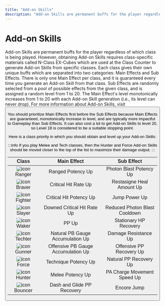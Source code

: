 ```yaml
---
title: "Add-on Skills"
description: "Add-on Skills are permanent buffs for the player regardless of which class is being played."
---
```


# Add-on Skills

Add-on Skills are permanent buffs for the player regardless of which class is being played.
However, obtaining Add-on Skills requires class-specific materials called N-Class EX-Cubes which are used at the Class Counter to generate Add-on Skills from specific classes.
Each class gives their own unique buffs which are separated into two categories: Main Effects and Sub Effects.
There is only one Main Effect per class, and it is guaranteed every time you generate an Add-on Skill from that class.
Sub Effects are randomly selected from a pool of possible effects from the given class, and is assigned a random level from 1 to 20.
The Main Effect's level monotonically increases from 1 to 20 with each Add-on Skill generation (i.e., its level can never drop).
For more information about Add-on Skills, visit <Button label="Arks-Visiphone" link="https://pso2na.arks-visiphone.com/wiki/Portal:New_Genesis/Add-on_Skills" />

You should prioritize Main Effects first before the Sub Effects because Main Effects are guaranteed, monotonically increase in level, and are typically more impactful to Gameplay than Sub Effects.
It can also cost a lot to get Add-on Skills to level 20, so Level 18 is considered to be a suitable stopping point.

Here is a class priority in which you should obtain and level up your Add-on Skills:

:::info
If you play Melee and Tech classes, then the Hunter and Force Add-on Skills should be moved closer to the top of the list to maximize their damage output.
:::

| Class | Main Effect | Sub Effect |
| :---: | :---: | :---: |
| ![icon](/class/UINGSClassRa.png) Ranger | Ranged Potency Up | Photon Blast Potency Up |
| ![icon](/class/UINGSClassBr.png) Braver | Critical Hit Rate Up | Restasigne Heal Amount Up |
| ![icon](/class/UINGSClassFi.png) Fighter | Critical Hit Potency Up | Jump Power Up |
| ![icon](/class/UINGSClassSl.png) Slayer | Downed Critical Hit Rate Up | Reduced Photon Blast Cooldown |
| ![icon](/class/UINGSClassWa.png) Waker | PP Up | Stationary HP Recovery |
| ![icon](/class/UINGSClassTe.png) Techter | Natural PB Gauge Accumulation Up | Damage Resistance Up |
| ![icon](/class/UINGSClassGu.png) Gunner | Offensive PB Gauge Accumulation Up | Offensive PP Recovery Up |
| ![icon](/class/UINGSClassFo.png) Force | Technique Potency Up | Natural PP Recovery Up |
| ![icon](/class/UINGSClassHu.png) Hunter | Melee Potency Up | PA Charge Movement Speed Up |
| ![icon](/class/UINGSClassBo.png) Bouncer | Dash and Glide PP Recovery | Encore Jump |